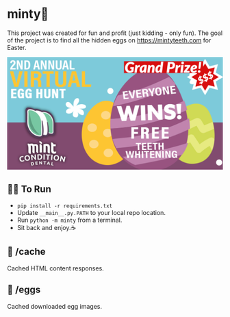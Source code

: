 # minty🍃
This project was created for fun and profit (just kidding - only fun). The goal of the project is to find all the hidden eggs on https://mintyteeth.com for Easter.

![Egg ad](readme/egg_ad.png?raw=true "Egg ad")


## 🏃‍♂️ To Run
- `pip install -r requirements.txt`
- Update `__main__.py.PATH` to your local repo location.
- Run `python -m minty` from a terminal.
- Sit back and enjoy.☕

## 📂 /cache
Cached HTML content responses.

## 🥚 /eggs
Cached downloaded egg images.
